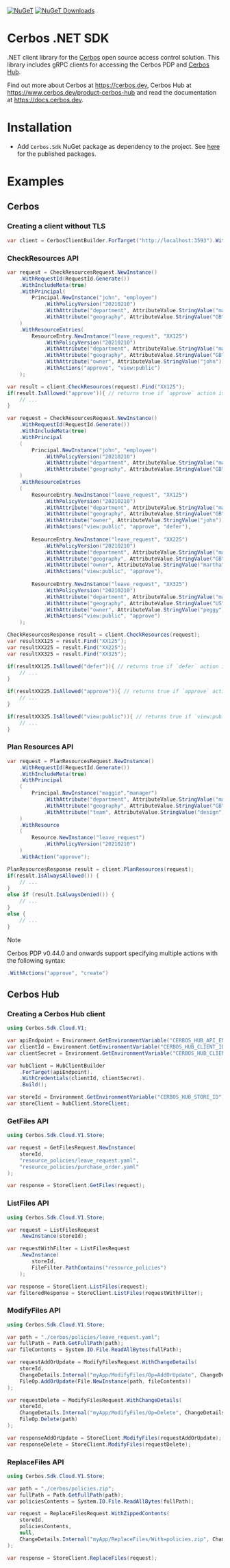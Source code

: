 [![NuGeT](https://img.shields.io/nuget/v/Cerbos.Sdk?style=plastic)](https://www.nuget.org/packages/Cerbos.Sdk)
[![NuGeT Downloads](https://img.shields.io/nuget/dt/Cerbos.Sdk?style=plastic)](https://www.nuget.org/packages/Cerbos.Sdk)

# Cerbos .NET SDK

.NET client library for the [Cerbos](https://github.com/cerbos/cerbos) open source access control solution. This library
includes gRPC clients for accessing the Cerbos PDP and [Cerbos Hub](https://hub.cerbos.cloud/).

Find out more about Cerbos at https://cerbos.dev, Cerbos Hub at https://www.cerbos.dev/product-cerbos-hub and read the documentation at https://docs.cerbos.dev.

# Installation

- Add `Cerbos.Sdk` NuGet package as dependency to the project. See [here](https://www.nuget.org/packages/Cerbos.Sdk) for the published packages.

# Examples

## Cerbos

### Creating a client without TLS

```csharp
var client = CerbosClientBuilder.ForTarget("http://localhost:3593").WithPlaintext().Build();
```

### CheckResources API

```csharp
var request = CheckResourcesRequest.NewInstance()
    .WithRequestId(RequestId.Generate())
    .WithIncludeMeta(true)
    .WithPrincipal(
        Principal.NewInstance("john", "employee")
            .WithPolicyVersion("20210210")
            .WithAttribute("department", AttributeValue.StringValue("marketing"))
            .WithAttribute("geography", AttributeValue.StringValue("GB"))
    )
    .WithResourceEntries(
        ResourceEntry.NewInstance("leave_request", "XX125")
            .WithPolicyVersion("20210210")
            .WithAttribute("department", AttributeValue.StringValue("marketing"))
            .WithAttribute("geography", AttributeValue.StringValue("GB"))
            .WithAttribute("owner", AttributeValue.StringValue("john"))
            .WithActions("approve", "view:public")
    );

var result = client.CheckResources(request).Find("XX125");
if(result.IsAllowed("approve")){ // returns true if `approve` action is allowed
    // ...
}
```

```csharp
var request = CheckResourcesRequest.NewInstance()
    .WithRequestId(RequestId.Generate())
    .WithIncludeMeta(true)
    .WithPrincipal
    (
        Principal.NewInstance("john", "employee")
            .WithPolicyVersion("20210210")
            .WithAttribute("department", AttributeValue.StringValue("marketing"))
            .WithAttribute("geography", AttributeValue.StringValue("GB"))
    )
    .WithResourceEntries
    (
        ResourceEntry.NewInstance("leave_request", "XX125")
            .WithPolicyVersion("20210210")
            .WithAttribute("department", AttributeValue.StringValue("marketing"))
            .WithAttribute("geography", AttributeValue.StringValue("GB"))
            .WithAttribute("owner", AttributeValue.StringValue("john"))
            .WithActions("view:public", "approve", "defer"),
        
        ResourceEntry.NewInstance("leave_request", "XX225")
            .WithPolicyVersion("20210210")
            .WithAttribute("department", AttributeValue.StringValue("marketing"))
            .WithAttribute("geography", AttributeValue.StringValue("GB"))
            .WithAttribute("owner", AttributeValue.StringValue("martha"))
            .WithActions("view:public", "approve"),
        
        ResourceEntry.NewInstance("leave_request", "XX325")
            .WithPolicyVersion("20210210")
            .WithAttribute("department", AttributeValue.StringValue("marketing"))
            .WithAttribute("geography", AttributeValue.StringValue("US"))
            .WithAttribute("owner", AttributeValue.StringValue("peggy"))
            .WithActions("view:public", "approve")
    );

CheckResourcesResponse result = client.CheckResources(request);
var resultXX125 = result.Find("XX125");
var resultXX225 = result.Find("XX225");
var resultXX325 = result.Find("XX325");

if(resultXX125.IsAllowed("defer")){ // returns true if `defer` action is allowed
    // ...
}

if(resultXX225.IsAllowed("approve")){ // returns true if `approve` action is allowed
    // ...
}

if(resultXX325.IsAllowed("view:public")){ // returns true if `view:public` action is allowed
    // ...
}
```

### Plan Resources API

```csharp
var request = PlanResourcesRequest.NewInstance()
    .WithRequestId(RequestId.Generate())
    .WithIncludeMeta(true)
    .WithPrincipal
    (
        Principal.NewInstance("maggie","manager")
            .WithAttribute("department", AttributeValue.StringValue("marketing"))
            .WithAttribute("geography", AttributeValue.StringValue("GB"))
            .WithAttribute("team", AttributeValue.StringValue("design"))
    )
    .WithResource
    (
        Resource.NewInstance("leave_request")
            .WithPolicyVersion("20210210")
    )
    .WithAction("approve");

PlanResourcesResponse result = client.PlanResources(request);
if(result.IsAlwaysAllowed()) {
    // ...
}
else if (result.IsAlwaysDenied()) {
    // ...
}
else {
    // ...
}
```

> [!NOTE]  
> Cerbos PDP v0.44.0 and onwards support specifying multiple actions with the following syntax: 
> ```csharp
> .WithActions("approve", "create")
> ```

## Cerbos Hub

### Creating a Cerbos Hub client

```csharp
using Cerbos.Sdk.Cloud.V1;

var apiEndpoint = Environment.GetEnvironmentVariable("CERBOS_HUB_API_ENDPOINT") ?? "https://api.cerbos.cloud";
var clientId = Environment.GetEnvironmentVariable("CERBOS_HUB_CLIENT_ID"); // ClientID generated for a store
var clientSecret = Environment.GetEnvironmentVariable("CERBOS_HUB_CLIENT_SECRET"); // ClientSecret generated for a store

var hubClient = HubClientBuilder
    .ForTarget(apiEndpoint).
    .WithCredentials(clientId, clientSecret).
    .Build();

var storeId = Environment.GetEnvironmentVariable("CERBOS_HUB_STORE_ID");
var storeClient = hubClient.StoreClient;
```

### GetFiles API

```csharp
using Cerbos.Sdk.Cloud.V1.Store;

var request = GetFilesRequest.NewInstance(
    storeId, 
    "resource_policies/leave_request.yaml",
    "resource_policies/purchase_order.yaml"
);

var response = StoreClient.GetFiles(request);
```

### ListFiles API

```csharp
using Cerbos.Sdk.Cloud.V1.Store;

var request = ListFilesRequest
    .NewInstance(storeId);

var requestWithFilter = ListFilesRequest
    .NewInstance(
        storeId,
        FileFilter.PathContains("resource_policies")
    );

var response = StoreClient.ListFiles(request);
var filteredResponse = StoreClient.ListFiles(requestWithFilter);
```

### ModifyFiles API

```csharp
using Cerbos.Sdk.Cloud.V1.Store;

var path = "./cerbos/policies/leave_request.yaml";
var fullPath = Path.GetFullPath(path);
var fileContents = System.IO.File.ReadAllBytes(fullPath);

var requestAddOrUpdate = ModifyFilesRequest.WithChangeDetails(
    storeId,
    ChangeDetails.Internal("myApp/ModifyFiles/Op=AddOrUpdate", ChangeDetails.Types.Uploader.NewInstance("myApp"), ChangeDetails.Types.Internal.NewInstance("sdk")),
    FileOp.AddOrUpdate(File.NewInstance(path, fileContents))
);

var requestDelete = ModifyFilesRequest.WithChangeDetails(
    storeId,
    ChangeDetails.Internal("myApp/ModifyFiles/Op=Delete", ChangeDetails.Types.Uploader.NewInstance("myApp"), ChangeDetails.Types.Internal.NewInstance("sdk")),
    FileOp.Delete(path)
);

var responseAddOrUpdate = StoreClient.ModifyFiles(requestAddOrUpdate);
var responseDelete = StoreClient.ModifyFiles(requestDelete);
```

### ReplaceFiles API

```csharp
using Cerbos.Sdk.Cloud.V1.Store;

var path = "./cerbos/policies.zip";
var fullPath = Path.GetFullPath(path);
var policiesContents = System.IO.File.ReadAllBytes(fullPath);

var request = ReplaceFilesRequest.WithZippedContents(
    storeId,
    policiesContents,
    null,
    ChangeDetails.Internal("myApp/ReplaceFiles/With=policies.zip", ChangeDetails.Types.Uploader.NewInstance("myApp"), ChangeDetails.Types.Internal.NewInstance("sdk"))
);

var response = StoreClient.ReplaceFiles(request);
```
